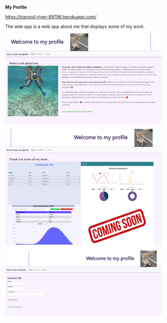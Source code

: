 **My Profile**

https://tranquil-river-89796.herokuapp.com/


The web app is a web app about me that displays some of my work. 


![landing](./images/app_landing.PNG)



![portfolio](./images/portfolio.PNG)



![contact](./images/contact.PNG)
